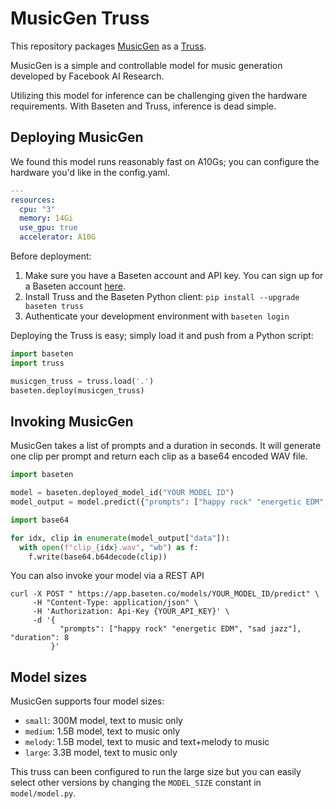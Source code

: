 # MusicGen Truss

This repository packages [MusicGen](https://github.com/facebookresearch/audiocraft/) as a [Truss](https://truss.baseten.co).

MusicGen is a simple and controllable model for music generation developed by Facebook AI Research.

Utilizing this model for inference can be challenging given the hardware requirements. With Baseten and Truss, inference is dead simple.

## Deploying MusicGen

We found this model runs reasonably fast on A10Gs; you can configure the hardware you'd like in the config.yaml.

```yaml
---
resources:
  cpu: "3"
  memory: 14Gi
  use_gpu: true
  accelerator: A10G
```

Before deployment:

1. Make sure you have a Baseten account and API key. You can sign up for a Baseten account [here](https://app.baseten.co/signup).
2. Install Truss and the Baseten Python client: `pip install --upgrade baseten truss`
3. Authenticate your development environment with `baseten login`

Deploying the Truss is easy; simply load it and push from a Python script:

```python
import baseten
import truss

musicgen_truss = truss.load('.')
baseten.deploy(musicgen_truss)
```

## Invoking MusicGen

MusicGen takes a list of prompts and a duration in seconds. It will generate one clip per prompt and return each clip as a base64 encoded WAV file.

```python
import baseten

model = baseten.deployed_model_id("YOUR MODEL ID")
model_output = model.predict({"prompts": ["happy rock" "energetic EDM", "sad jazz"], "duration": 8})

import base64

for idx, clip in enumerate(model_output["data"]):
  with open(f"clip_{idx}.wav", "wb") as f:
    f.write(base64.b64decode(clip))
```

You can also invoke your model via a REST API

```
curl -X POST " https://app.baseten.co/models/YOUR_MODEL_ID/predict" \
     -H "Content-Type: application/json" \
     -H 'Authorization: Api-Key {YOUR_API_KEY}' \
     -d '{
           "prompts": ["happy rock" "energetic EDM", "sad jazz"], "duration": 8
         }'
```

## Model sizes

MusicGen supports four model sizes:

- `small`: 300M model, text to music only
- `medium`: 1.5B model, text to music only
- `melody`: 1.5B model, text to music and text+melody to music
- `large`: 3.3B model, text to music only

This truss can been configured to run the large size but you can easily select other versions by changing the `MODEL_SIZE` constant in `model/model.py`.
